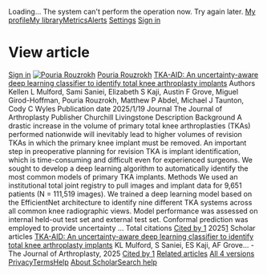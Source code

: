 Loading...
The system can't perform the operation now. Try again later.
[](javascript:void\(0\))
[](javascript:void\(0\))[](https://scholar.google.com/schhp?hl=en)
[My profile](https://scholar.google.com/citations?hl=en)[My library](https://scholar.google.com/scholar?scilib=1&hl=en)[Metrics](https://scholar.google.com/citations?view_op=metrics_intro&hl=en)[Alerts](https://scholar.google.com/scholar_alerts?view_op=list_alerts&hl=en)
[Settings](https://scholar.google.com/scholar_settings?hl=en)
[Sign in](https://accounts.google.com/Login?hl=en&continue=https://scholar.google.com/schhp%3Fhl%3Den)
[](https://scholar.google.com/citations?view_op=list_works&hl=en&hl=en&user=Ksv9I0sAAAAJ&sortby=pubdate)
# View article
[Sign in](https://accounts.google.com/Login?hl=en&continue=https://scholar.google.com/schhp%3Fhl%3Den)
[](javascript:void\(0\))
[![Pouria Rouzrokh](https://scholar.googleusercontent.com/citations?view_op=small_photo&user=Ksv9I0sAAAAJ&citpid=6)](https://scholar.google.com/citations?user=Ksv9I0sAAAAJ&hl=en)
[Pouria Rouzrokh](https://scholar.google.com/citations?user=Ksv9I0sAAAAJ&hl=en)
[TKA-AID: An uncertainty-aware deep learning classifier to identify total knee arthroplasty implants](https://www.sciencedirect.com/science/article/pii/S0883540325000348)
Authors
Kellen L Mulford, Sami Saniei, Elizabeth S Kaji, Austin F Grove, Miguel Girod-Hoffman, Pouria Rouzrokh, Matthew P Abdel, Michael J Taunton, Cody C Wyles
Publication date
2025/1/19
Journal
The Journal of Arthroplasty
Publisher
Churchill Livingstone
Description
Background
A drastic increase in the volume of primary total knee arthroplasties (TKAs) performed nationwide will inevitably lead to higher volumes of revision TKAs in which the primary knee implant must be removed. An important step in preoperative planning for revision TKA is implant identification, which is time-consuming and difficult even for experienced surgeons. We sought to develop a deep learning algorithm to automatically identify the most common models of primary TKA implants.
Methods
We used an institutional total joint registry to pull images and implant data for 9,651 patients (N = 111,519 images). We trained a deep learning model based on the EfficientNet architecture to identify nine different TKA systems across all common knee radiographic views. Model performance was assessed on internal held-out test set and external test set. Conformal prediction was employed to provide uncertainty …
Total citations
[Cited by 1](https://scholar.google.com/scholar?oi=bibs&hl=en&cites=11185357652674939857&as_sdt=5)
2025[1](https://scholar.google.com/scholar?oi=bibs&hl=en&cites=11185357652674939857&as_sdt=5&as_ylo=2025&as_yhi=2025)
Scholar articles
[TKA-AID: An uncertainty-aware deep learning classifier to identify total knee arthroplasty implants](https://scholar.google.com/scholar?oi=bibs&cluster=11185357652674939857&btnI=1&hl=en)
KL Mulford, S Saniei, ES Kaji, AF Grove… - The Journal of Arthroplasty, 2025
[Cited by 1](https://scholar.google.com/scholar?oi=bibs&hl=en&cites=11185357652674939857&as_sdt=5) [Related articles](https://scholar.google.com/scholar?oi=bibs&hl=en&q=related:0QtjxYVfOpsJ:scholar.google.com/) [All 4 versions](https://scholar.google.com/scholar?oi=bibs&hl=en&cluster=11185357652674939857)
[Privacy](https://www.google.com/intl/en/policies/privacy/)[Terms](https://www.google.com/intl/en/policies/terms/)[Help](javascript:void\(0\))
[About Scholar](https://scholar.google.com/intl/en/scholar/about.html)[Search help](https://support.google.com/websearch?p=scholar_dsa&hl=en)
